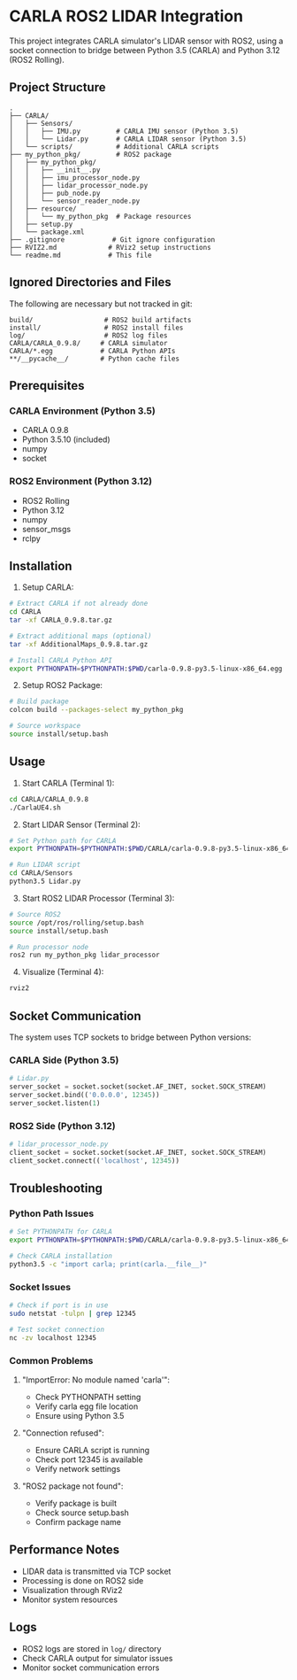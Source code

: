 # CARLA ROS2 LIDAR Integration

This project integrates CARLA simulator's LIDAR sensor with ROS2, using a socket connection to bridge between Python 3.5 (CARLA) and Python 3.12 (ROS2 Rolling).

## Project Structure
```
.
├── CARLA/
│   ├── Sensors/
│   │   ├── IMU.py         # CARLA IMU sensor (Python 3.5)
│   │   └── Lidar.py       # CARLA LIDAR sensor (Python 3.5)
│   └── scripts/           # Additional CARLA scripts
├── my_python_pkg/         # ROS2 package
│   ├── my_python_pkg/
│   │   ├── __init__.py
│   │   ├── imu_processor_node.py
│   │   ├── lidar_processor_node.py
│   │   ├── pub_node.py
│   │   └── sensor_reader_node.py
│   ├── resource/
│   │   └── my_python_pkg  # Package resources
│   ├── setup.py
│   └── package.xml
├── .gitignore            # Git ignore configuration
├── RVIZ2.md             # RViz2 setup instructions
└── readme.md            # This file
```

## Ignored Directories and Files
The following are necessary but not tracked in git:
```
build/                  # ROS2 build artifacts
install/                # ROS2 install files
log/                    # ROS2 log files
CARLA/CARLA_0.9.8/     # CARLA simulator
CARLA/*.egg            # CARLA Python APIs
**/__pycache__/        # Python cache files
```

## Prerequisites

### CARLA Environment (Python 3.5)
- CARLA 0.9.8
- Python 3.5.10 (included)
- numpy
- socket

### ROS2 Environment (Python 3.12)
- ROS2 Rolling
- Python 3.12
- numpy
- sensor_msgs
- rclpy

## Installation

1. Setup CARLA:
```bash
# Extract CARLA if not already done
cd CARLA
tar -xf CARLA_0.9.8.tar.gz

# Extract additional maps (optional)
tar -xf AdditionalMaps_0.9.8.tar.gz

# Install CARLA Python API
export PYTHONPATH=$PYTHONPATH:$PWD/carla-0.9.8-py3.5-linux-x86_64.egg
```

2. Setup ROS2 Package:
```bash
# Build package
colcon build --packages-select my_python_pkg

# Source workspace
source install/setup.bash
```

## Usage

1. Start CARLA (Terminal 1):
```bash
cd CARLA/CARLA_0.9.8
./CarlaUE4.sh
```

2. Start LIDAR Sensor (Terminal 2):
```bash
# Set Python path for CARLA
export PYTHONPATH=$PYTHONPATH:$PWD/CARLA/carla-0.9.8-py3.5-linux-x86_64.egg

# Run LIDAR script
cd CARLA/Sensors
python3.5 Lidar.py
```

3. Start ROS2 LIDAR Processor (Terminal 3):
```bash
# Source ROS2
source /opt/ros/rolling/setup.bash
source install/setup.bash

# Run processor node
ros2 run my_python_pkg lidar_processor
```

4. Visualize (Terminal 4):
```bash
rviz2
```

## Socket Communication

The system uses TCP sockets to bridge between Python versions:

### CARLA Side (Python 3.5)
```python
# Lidar.py
server_socket = socket.socket(socket.AF_INET, socket.SOCK_STREAM)
server_socket.bind(('0.0.0.0', 12345))
server_socket.listen(1)
```

### ROS2 Side (Python 3.12)
```python
# lidar_processor_node.py
client_socket = socket.socket(socket.AF_INET, socket.SOCK_STREAM)
client_socket.connect(('localhost', 12345))
```

## Troubleshooting

### Python Path Issues
```bash
# Set PYTHONPATH for CARLA
export PYTHONPATH=$PYTHONPATH:$PWD/CARLA/carla-0.9.8-py3.5-linux-x86_64.egg

# Check CARLA installation
python3.5 -c "import carla; print(carla.__file__)"
```

### Socket Issues
```bash
# Check if port is in use
sudo netstat -tulpn | grep 12345

# Test socket connection
nc -zv localhost 12345
```

### Common Problems
1. "ImportError: No module named 'carla'":
   - Check PYTHONPATH setting
   - Verify carla egg file location
   - Ensure using Python 3.5

2. "Connection refused":
   - Ensure CARLA script is running
   - Check port 12345 is available
   - Verify network settings

3. "ROS2 package not found":
   - Verify package is built
   - Check source setup.bash
   - Confirm package name

## Performance Notes
- LIDAR data is transmitted via TCP socket
- Processing is done on ROS2 side
- Visualization through RViz2
- Monitor system resources

## Logs
- ROS2 logs are stored in `log/` directory
- Check CARLA output for simulator issues
- Monitor socket communication errors